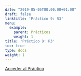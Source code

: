 ```yaml
---
date: "2019-05-05T00:00:00+01:00"
draft: false
linktitle: 'Práctico 9: R3'
menu:
  example:
    parent: Prácticos
    weight: 1
title: 'Práctico 9: R3'
toc: true
type: docs
weight: 1
---
```


[Acceder al Práctico](/html/Practico9.html)